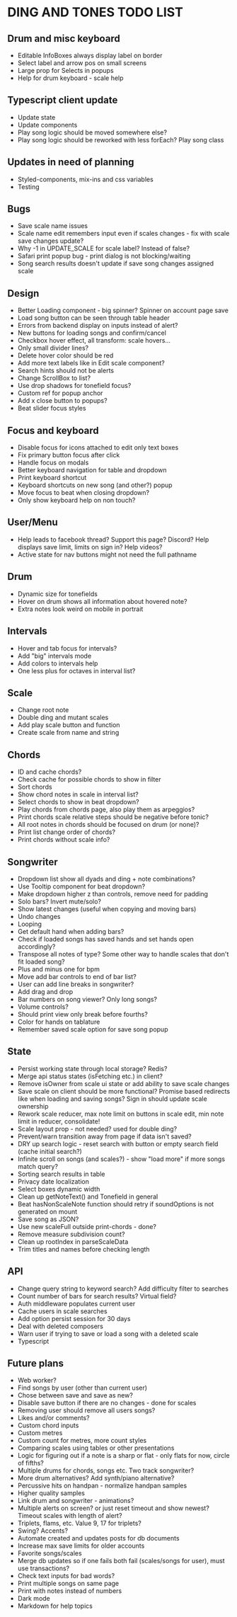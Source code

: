 # DING AND TONES TODO LIST

## Drum and misc keyboard

* Editable InfoBoxes always display label on border
* Select label and arrow pos on small screens
* Large prop for Selects in popups
* Help for drum keyboard - scale help

## Typescript client update

* Update state
* Update components
* Play song logic should be moved somewhere else?
* Play song logic should be reworked with less forEach? Play song class

## Updates in need of planning

* Styled-components, mix-ins and css variables
* Testing

## Bugs

* Save scale name issues
* Scale name edit remembers input even if scales changes - fix with scale save changes update?
* Why -1 in UPDATE_SCALE for scale label? Instead of false?
* Safari print popup bug - print dialog is not blocking/waiting
* Song search results doesn't update if save song changes assigned scale

## Design

* Better Loading component - big spinner? Spinner on account page save
* Load song button can be seen through table header
* Errors from backend display on inputs instead of alert?
* New buttons for loading songs and confirm/cancel
* Checkbox hover effect, all transform: scale hovers...
* Only small divider lines?
* Delete hover color should be red
* Add more text labels like in Edit scale component?
* Search hints should not be alerts
* Change ScrollBox to list?
* Use drop shadows for tonefield focus?
* Custom ref for popup anchor
* Add x close button to popups?
* Beat slider focus styles

## Focus and keyboard

* Disable focus for icons attached to edit only text boxes
* Fix primary button focus after click
* Handle focus on modals
* Better keyboard navigation for table and dropdown
* Print keyboard shortcut
* Keyboard shortcuts on new song (and other?) popup
* Move focus to beat when closing dropdown?
* Only show keyboard help on non touch?

## User/Menu

* Help leads to facebook thread? Support this page? Discord? Help displays save limit, limits on sign in? Help videos?
* Active state for nav buttons might not need the full pathname

## Drum

* Dynamic size for tonefields
* Hover on drum shows all information about hovered note?
* Extra notes look weird on mobile in portrait

## Intervals

* Hover and tab focus for intervals?
* Add "big" intervals mode
* Add colors to intervals help
* One less plus for octaves in interval list?

## Scale

* Change root note
* Double ding and mutant scales
* Add play scale button and function
* Create scale from name and string

## Chords

* ID and cache chords?
* Check cache for possible chords to show in filter
* Sort chords
* Show chord notes in scale in interval list?
* Select chords to show in beat dropdown?
* Play chords from chords page, also play them as arpeggios?
* Print chords scale relative steps should be negative before tonic?
* All root notes in chords should be focused on drum (or none)?
* Print list change order of chords?
* Print chords without scale info?

## Songwriter

* Dropdown list show all dyads and ding + note combinations?
* Use Tooltip component for beat dropdown?
* Make dropdown higher z than controls, remove need for padding
* Solo bars? Invert mute/solo?
* Show latest changes (useful when copying and moving bars)
* Undo changes
* Looping
* Get default hand when adding bars?
* Check if loaded songs has saved hands and set hands open accordingly?
* Transpose all notes of type? Some other way to handle scales that don't fit loaded song?
* Plus and minus one for bpm
* Move add bar controls to end of bar list?
* User can add line breaks in songwriter?
* Add drag and drop
* Bar numbers on song viewer? Only long songs?
* Volume controls?
* Should print view only break before fourths?
* Color for hands on tablature
* Remember saved scale option for save song popup

## State

* Persist working state through local storage? Redis?
* Merge api status states (isFetching etc.) in client?
* Remove isOwner from scale ui state or add ability to save scale changes
* Save scale on client should be more functional? Promise based redirects like when loading and saving songs? Sign in should update scale ownership
* Rework scale reducer, max note limit on buttons in scale edit, min note limit in reducer, consolidate!
* Scale layout prop - not needed? used for double ding?
* Prevent/warn transition away from page if data isn't saved?
* DRY up search logic - reset search with button or empty search field (cache initial search?)
* Infinite scroll on songs (and scales?) - show "load more" if more songs match query?
* Sorting search results in table
* Privacy date localization
* Select boxes dynamic width
* Clean up getNoteText() and Tonefield in general
* Beat hasNonScaleNote function should retry if soundOptions is not generated on mount
* Save song as JSON?
* Use new scaleFull outside print-chords - done?
* Remove measure subdivision count?
* Clean up rootIndex in parseScaleData
* Trim titles and names before checking length

## API

* Change query string to keyword search? Add difficulty filter to searches
* Count number of bars for search results? Virtual field?
* Auth middleware populates current user
* Cache users in scale searches
* Add option persist session for 30 days
* Deal with deleted composers
* Warn user if trying to save or load a song with a deleted scale
* Typescript

## Future plans

* Web worker?
* Find songs by user (other than current user)
* Chose between save and save as new?
* Disable save button if there are no changes - done for scales
* Removing user should remove all users songs?
* Likes and/or comments?
* Custom chord inputs
* Custom metres
* Custom count for metres, more count styles
* Comparing scales using tables or other presentations
* Logic for figuring out if a note is a sharp or flat - only flats for now, circle of fifths?
* Multiple drums for chords, songs etc. Two track songwriter?
* More drum alternatives? Add synth/piano alternative?
* Percussive hits on handpan - normalize handpan samples
* Higher quality samples
* Link drum and songwriter - animations?
* Multiple alerts on screen? or just reset timeout and show newest? Timeout scales with length of alert?
* Triplets, flams, etc. Value 9, 17 for triplets?
* Swing? Accents?
* Automate created and updates posts for db documents
* Increase max save limits for older accounts
* Favorite songs/scales
* Merge db updates so if one fails both fail (scales/songs for user), must use transactions?
* Check text inputs for bad words?
* Print multiple songs on same page
* Print with notes instead of numbers
* Dark mode
* Markdown for help topics
